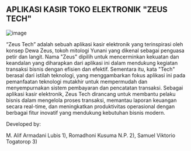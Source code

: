 ## APLIKASI KASIR TOKO ELEKTRONIK "ZEUS TECH"
![image](https://github.com/user-attachments/assets/08110ce2-decf-4363-ad2d-9db25110609d)

“Zeus Tech” adalah sebuah aplikasi kasir elektronik yang terinspirasi oleh konsep Dewa Zeus, tokoh mitologi Yunani yang dikenal sebagai penguasa petir dan langit. Nama "Zeus" dipilih untuk mencerminkan kekuatan dan keandalan yang diharapkan dari aplikasi ini dalam mendukung kegiatan transaksi bisnis dengan efisien dan efektif. Sementara itu, kata "Tech" berasal dari istilah teknologi, yang menggambarkan fokus aplikasi ini pada pemanfaatan teknologi mutakhir untuk mempermudah dan menyempurnakan sistem pembayaran dan pencatatan transaksi. Sebagai aplikasi kasir elektronik, Zeus Tech dirancang untuk membantu pelaku bisnis dalam mengelola proses transaksi, memantau laporan keuangan secara real-time, dan meningkatkan produktivitas operasional dengan berbagai fitur inovatif yang mendukung kebutuhan bisnis modern.


Developed by:

M. Alif Armadani Lubis 1), Romadhoni Kusuma N.P. 2), Samuel Viktorio Togatorop 3)
